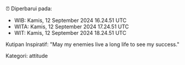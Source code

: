 ⏰ Diperbarui pada:
- WIB: Kamis, 12 September 2024 16.24.51 UTC
- WITA: Kamis, 12 September 2024 17.24.51 UTC
- WIT: Kamis, 12 September 2024 18.24.51 UTC

Kutipan Inspiratif:
"May my enemies live a long life to see my success."


Kategori: attitude

